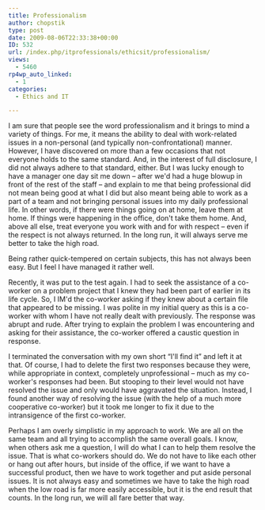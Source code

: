 ```yaml
---
title: Professionalism
author: chopstik
type: post
date: 2009-08-06T22:33:38+00:00
ID: 532
url: /index.php/itprofessionals/ethicsit/professionalism/
views:
  - 5460
rp4wp_auto_linked:
  - 1
categories:
  - Ethics and IT

---
```

I am sure that people see the word professionalism and it brings to mind a variety of things. For me, it means the ability to deal with work-related issues in a non-personal (and typically non-confrontational) manner. However, I have discovered on more than a few occasions that not everyone holds to the same standard. And, in the interest of full disclosure, I did not always adhere to that standard, either. But I was lucky enough to have a manager one day sit me down – after we'd had a huge blowup in front of the rest of the staff – and explain to me that being professional did not mean being good at what I did but also meant being able to work as a part of a team and not bringing personal issues into my daily professional life. In other words, if there were things going on at home, leave them at home. If things were happening in the office, don't take them home. And, above all else, treat everyone you work with and for with respect – even if the respect is not always returned. In the long run, it will always serve me better to take the high road.

Being rather quick-tempered on certain subjects, this has not always been easy. But I feel I have managed it rather well.

Recently, it was put to the test again. I had to seek the assistance of a co-worker on a problem project that I knew they had been part of earlier in its life cycle. So, I IM'd the co-worker asking if they knew about a certain file that appeared to be missing. I was polite in my initial query as this is a co-worker with whom I have not really dealt with previously. The response was abrupt and rude. After trying to explain the problem I was encountering and asking for their assistance, the co-worker offered a caustic question in response.

I terminated the conversation with my own short “I'll find it” and left it at that. Of course, I had to delete the first two responses because they were, while appropriate in context, completely unprofessional – much as my co-worker's responses had been. But stooping to their level would not have resolved the issue and only would have aggravated the situation. Instead, I found another way of resolving the issue (with the help of a much more cooperative co-worker) but it took me longer to fix it due to the intransigence of the first co-worker.

Perhaps I am overly simplistic in my approach to work. We are all on the same team and all trying to accomplish the same overall goals. I know, when others ask me a question, I will do what I can to help them resolve the issue. That is what co-workers should do. We do not have to like each other or hang out after hours, but inside of the office, if we want to have a successful product, then we have to work together and put aside personal issues. It is not always easy and sometimes we have to take the high road when the low road is far more easily accessible, but it is the end result that counts. In the long run, we will all fare better that way.